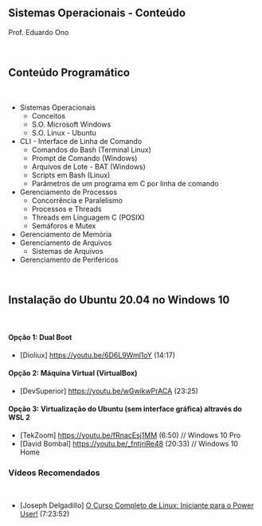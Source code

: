 ## Sistemas Operacionais - Conteúdo

Prof. Eduardo Ono

<br>

## Conteúdo Programático
<br>

* Sistemas Operacionais
    * Conceitos
    * S.O. Microsoft Windows
    * S.O. Linux - Ubuntu
* CLI - Interface de Linha de Comando
    * Comandos do Bash (Terminal Linux)
    * Prompt de Comando (Windows)
    * Arquivos de Lote - BAT (Windows)
    * Scripts em Bash (Linux)
    * Parâmetros de um programa em C por linha de comando
* Gerenciamento de Processos
    * Concorrência e Paralelismo
    * Processos e Threads
    * Threads em Linguagem C (POSIX)
    * Semáforos e Mutex
* Gerenciamento de Memória
* Gerenciamento de Arquivos
    * Sistemas de Arquivos
* Gerenciamento de Periféricos

<br>

## Instalação do Ubuntu 20.04 no Windows 10
<br>

#### Opção 1: Dual Boot

- [Dioliux] https://youtu.be/6D6L9Wml1oY (14:17)

#### Opção 2: Máquina Virtual (VirtualBox)

- [DevSuperior] https://youtu.be/wGwikwPrACA (23:25)

#### Opção 3: Virtualização do Ubuntu (sem interface gráfica) altravés do WSL 2

- [TekZoom] https://youtu.be/fRnacEsj1MM (6:50)  // Windows 10 Pro
- [David Bombal] https://youtu.be/_fntjriRe48 (20:33)  // Windows 10 Home

### Vídeos Recomendados
<br>

* [Joseph Delgadillo] [O Curso Completo de Linux: Iniciante para o Power User!](https://www.youtube.com/watch?v=wBp0Rb-ZJak) (7:23:52)
